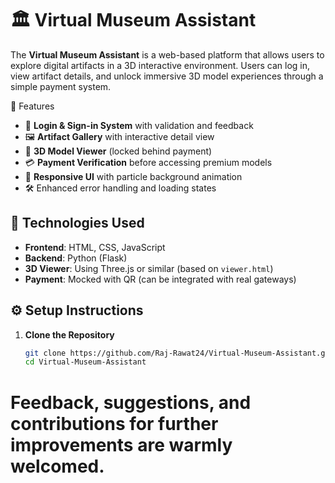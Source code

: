 # 🏛️ Virtual Museum Assistant

The **Virtual Museum Assistant** is a web-based platform that allows users to explore digital artifacts in a 3D interactive environment. Users can log in, view artifact details, and unlock immersive 3D model experiences through a simple payment system.

🚀 Features

- 🔐 **Login & Sign-in System** with validation and feedback
- 🖼️ **Artifact Gallery** with interactive detail view
- 🧠 **3D Model Viewer** (locked behind payment)
- 💳 **Payment Verification** before accessing premium models
- 📱 **Responsive UI** with particle background animation
- 🛠️ Enhanced error handling and loading states


## 🧰 Technologies Used

- **Frontend**: HTML, CSS, JavaScript
- **Backend**: Python (Flask)
- **3D Viewer**: Using Three.js or similar (based on `viewer.html`)
- **Payment**: Mocked with QR (can be integrated with real gateways)

## ⚙️ Setup Instructions

1. **Clone the Repository**

   ```bash
   git clone https://github.com/Raj-Rawat24/Virtual-Museum-Assistant.git
   cd Virtual-Museum-Assistant

# Feedback, suggestions, and contributions for further improvements are warmly welcomed.
